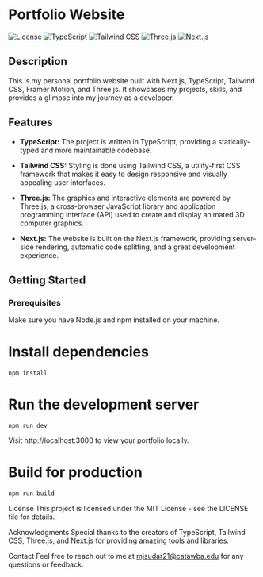 # Portfolio Website

[![License](https://img.shields.io/badge/license-MIT-blue.svg)](https://opensource.org/licenses/MIT)
[![TypeScript](https://img.shields.io/badge/language-TypeScript-blue.svg)](https://www.typescriptlang.org/)
[![Tailwind CSS](https://img.shields.io/badge/style-Tailwind%20CSS-blueviolet.svg)](https://tailwindcss.com/)
[![Three.js](https://img.shields.io/badge/graphics-Three.js-green.svg)](https://threejs.org/)
[![Next.js](https://img.shields.io/badge/framework-Next.js-orange.svg)](https://nextjs.org/)

## Description

This is my personal portfolio website built with Next.js, TypeScript, Tailwind CSS, Framer Motion, and Three.js. It showcases my projects, skills, and provides a glimpse into my journey as a developer.

## Features

- **TypeScript:** The project is written in TypeScript, providing a statically-typed and more maintainable codebase.

- **Tailwind CSS:** Styling is done using Tailwind CSS, a utility-first CSS framework that makes it easy to design responsive and visually appealing user interfaces.

- **Three.js:** The graphics and interactive elements are powered by Three.js, a cross-browser JavaScript library and application programming interface (API) used to create and display animated 3D computer graphics.

- **Next.js:** The website is built on the Next.js framework, providing server-side rendering, automatic code splitting, and a great development experience.

## Getting Started

### Prerequisites

Make sure you have Node.js and npm installed on your machine.


# Install dependencies
```npm install```

# Run the development server
```npm run dev```

Visit http://localhost:3000 to view your portfolio locally.


# Build for production
```npm run build```

License
This project is licensed under the MIT License - see the LICENSE file for details.

Acknowledgments
Special thanks to the creators of TypeScript, Tailwind CSS, Three.js, and Next.js for providing amazing tools and libraries.

Contact
Feel free to reach out to me at mjsudar21@catawba.edu for any questions or feedback.

